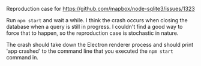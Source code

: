 Reproduction case for https://github.com/mapbox/node-sqlite3/issues/1323

Run `npm start` and wait a while. I think the crash occurs when closing the database when a query is still in progress.
I couldn't find a good way to force that to happen, so the reproduction case is stochastic in nature.

The crash should take down the Electron renderer process and should print 'app crashed' to the command line that you executed the `npm start` command in.


